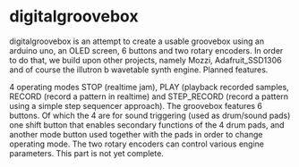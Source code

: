 # digitalgroovebox
digitalgroovebox is an attempt to create a usable groovebox using an
arduino uno, an OLED screen, 6 buttons and two rotary encoders. In order
to do that, we build upon other projects, namely Mozzi, Adafruit_SSD1306
and of course the illutron b wavetable synth engine. Planned features.

4 operating modes STOP (realtime jam), PLAY (playback recorded samples,
RECORD (record a pattern in realtime) and STEP_RECORD (record a pattern
using a simple step sequencer approach).
The groovebox features 6 buttons. Of which the 4 are for sound
triggering (used as drum/sound pads) one shift button that enables
secondary functions of the 4 drum pads, and another mode button used
together with the pads in order to change operating mode. The two rotary
encoders can control various engine parameters. This part is not yet
complete.
